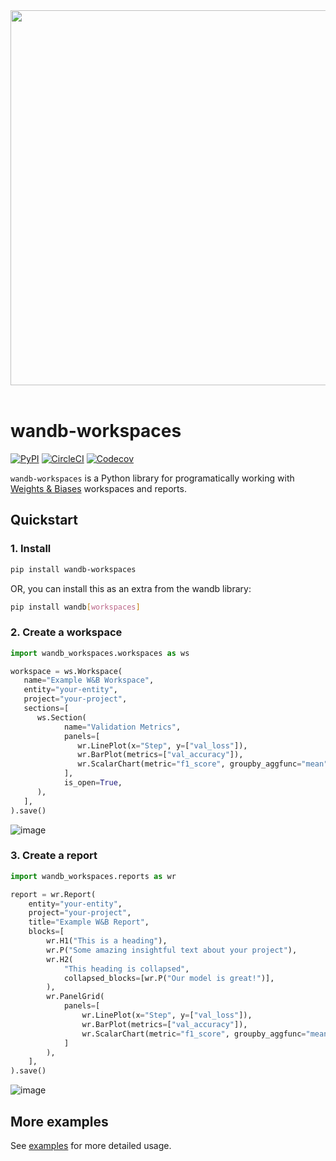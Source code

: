 <div align="center">
  <img src="https://i.imgur.com/RUtiVzH.png" width="600" /><br><br>
</div>

# wandb-workspaces

[![PyPI](https://img.shields.io/pypi/v/wandb-workspaces)](https://pypi.python.org/pypi/wandb-workspaces) [![CircleCI](https://img.shields.io/circleci/build/github/wandb/wandb-workspaces/main)](https://circleci.com/gh/wandb/wandb-workspaces) [![Codecov](https://img.shields.io/codecov/c/gh/wandb/wandb-workspaces)](https://codecov.io/gh/wandb/wandb-workspaces)

`wandb-workspaces` is a Python library for programatically working with [Weights & Biases](https://wandb.ai) workspaces and reports.

## Quickstart

### 1. Install

```bash
pip install wandb-workspaces
```

OR, you can install this as an extra from the wandb library:

```bash
pip install wandb[workspaces]
```

### 2. Create a workspace

```python
import wandb_workspaces.workspaces as ws

workspace = ws.Workspace(
   name="Example W&B Workspace",
   entity="your-entity",
   project="your-project",
   sections=[
      ws.Section(
            name="Validation Metrics",
            panels=[
               wr.LinePlot(x="Step", y=["val_loss"]),
               wr.BarPlot(metrics=["val_accuracy"]),
               wr.ScalarChart(metric="f1_score", groupby_aggfunc="mean"),
            ],
            is_open=True,
      ),
   ],
).save()
```

![image](https://github.com/wandb/wandb-workspaces/assets/15385696/796083f4-2aa6-432f-b585-c04abca9022f)


### 3. Create a report

```python
import wandb_workspaces.reports as wr

report = wr.Report(
    entity="your-entity",
    project="your-project",
    title="Example W&B Report",
    blocks=[
        wr.H1("This is a heading"),
        wr.P("Some amazing insightful text about your project"),
        wr.H2(
            "This heading is collapsed",
            collapsed_blocks=[wr.P("Our model is great!")],
        ),
        wr.PanelGrid(
            panels=[
                wr.LinePlot(x="Step", y=["val_loss"]),
                wr.BarPlot(metrics=["val_accuracy"]),
                wr.ScalarChart(metric="f1_score", groupby_aggfunc="mean"),
            ]
        ),
    ],
).save()
```

![image](https://github.com/wandb/wandb-workspaces/assets/15385696/25939b7c-1f2c-4df7-9936-692464e6e3fc)


## More examples

See [examples](https://github.com/wandb/wandb-workspaces/tree/main/examples) for more detailed usage.
